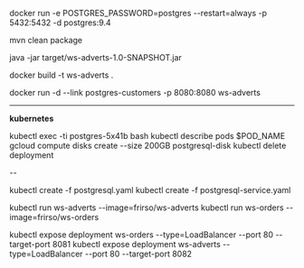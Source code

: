 docker run -e POSTGRES_PASSWORD=postgres --restart=always -p 5432:5432 -d postgres:9.4

mvn clean package

java -jar target/ws-adverts-1.0-SNAPSHOT.jar

docker build -t ws-adverts .

docker run -d --link postgres-customers -p 8080:8080 ws-adverts

---
**kubernetes**

kubectl exec -ti postgres-5x41b bash
kubectl describe pods $POD_NAME
gcloud compute disks create --size 200GB postgresql-disk
kubectl delete deployment

--

kubectl create -f postgresql.yaml
kubectl create -f postgresql-service.yaml

kubectl run ws-adverts --image=frirso/ws-adverts
kubectl run ws-orders --image=frirso/ws-orders

kubectl expose deployment ws-orders --type=LoadBalancer --port 80 --target-port 8081
kubectl expose deployment ws-adverts --type=LoadBalancer --port 80 --target-port 8082
